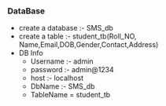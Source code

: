 ### DataBase 

* create a database :- SMS_db
* create a table :- student_tb(Roll_NO, Name,Email,DOB,Gender,Contact,Address)
* DB Info
  * Username :- admin
  * password :- admin@1234
  * host :- localhost
  * DbName :- SMS_db
  * TableName = student_tb
